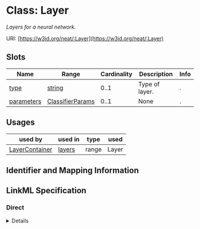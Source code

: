 # Class: Layer
_Layers for a neural network._





URI: [https://w3id.org/neat/:Layer](https://w3id.org/neat/:Layer)



<!-- no inheritance hierarchy -->



## Slots

| Name | Range | Cardinality | Description  | Info |
| ---  | --- | --- | --- | --- |
| [type](type.md) | [string](string.md) | 0..1 | Type of layer.  | . |
| [parameters](parameters.md) | [ClassifierParams](ClassifierParams.md) | 0..1 | None  | . |


## Usages


| used by | used in | type | used |
| ---  | --- | --- | --- |
| [LayerContainer](LayerContainer.md) | [layers](layers.md) | range | Layer |



## Identifier and Mapping Information









## LinkML Specification

<!-- TODO: investigate https://stackoverflow.com/questions/37606292/how-to-create-tabbed-code-blocks-in-mkdocs-or-sphinx -->

### Direct

<details>
```yaml
name: Layer
description: Layers for a neural network.
from_schema: https://w3id.org/neat
attributes:
  type:
    name: type
    description: Type of layer.
    from_schema: https://w3id.org/neat
  parameters:
    name: parameters
    from_schema: https://w3id.org/neat
    range: LayerParams

```
</details>

### Induced

<details>
```yaml
name: Layer
description: Layers for a neural network.
from_schema: https://w3id.org/neat
attributes:
  type:
    name: type
    description: Type of layer.
    from_schema: https://w3id.org/neat
    alias: type
    owner: Layer
    range: string
  parameters:
    name: parameters
    from_schema: https://w3id.org/neat
    alias: parameters
    owner: Layer
    range: ClassifierParams

```
</details>